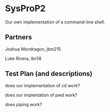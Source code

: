 # SysProP2

Our own implementation of a command-line shell. 

Partners
--------

Joshua Mondragon, jbm215

Luke Rivera, lbr58




Test Plan (and descriptions)
-------------------

 does our implementation of cd work?
 
 does our implentation of pwd work?
 
 does piping work?

